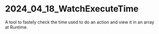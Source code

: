 # 2024_04_18_WatchExecuteTime
A tool to fastely check the time used to do an action and view it in an array at Runtime.
